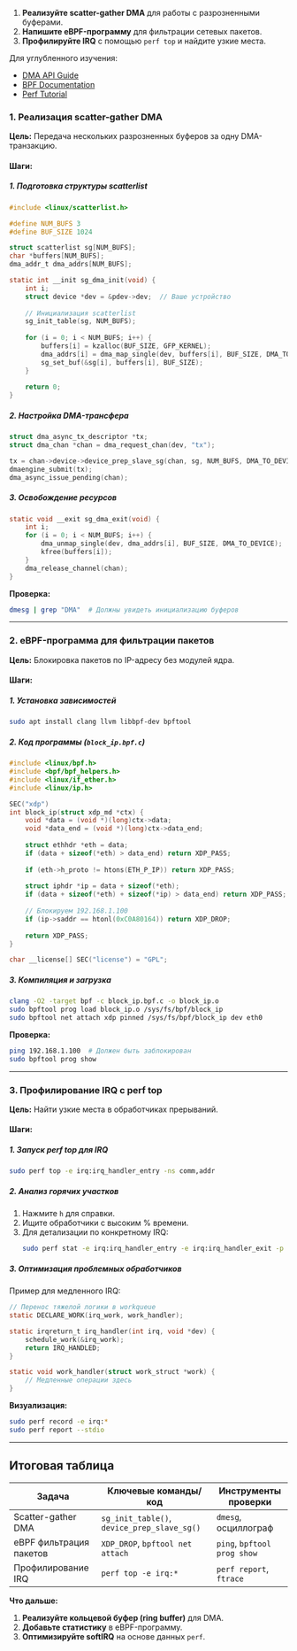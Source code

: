 1. **Реализуйте scatter-gather DMA** для работы с разрозненными буферами.  
2. **Напишите eBPF-программу** для фильтрации сетевых пакетов.  
3. **Профилируйте IRQ** с помощью `perf top` и найдите узкие места.  

Для углубленного изучения:  
- [DMA API Guide](https://www.kernel.org/doc/html/latest/core-api/dma-api.html)  
- [BPF Documentation](https://ebpf.io/what-is-ebpf/)  
- [Perf Tutorial](https://perf.wiki.kernel.org/index.php/Tutorial)  

### **1. Реализация scatter-gather DMA**  
**Цель:** Передача нескольких разрозненных буферов за одну DMA-транзакцию.

#### **Шаги:**

##### **1. Подготовка структуры scatterlist**
```c
#include <linux/scatterlist.h>

#define NUM_BUFS 3
#define BUF_SIZE 1024

struct scatterlist sg[NUM_BUFS];
char *buffers[NUM_BUFS];
dma_addr_t dma_addrs[NUM_BUFS];

static int __init sg_dma_init(void) {
    int i;
    struct device *dev = &pdev->dev;  // Ваше устройство
    
    // Инициализация scatterlist
    sg_init_table(sg, NUM_BUFS);
    
    for (i = 0; i < NUM_BUFS; i++) {
        buffers[i] = kzalloc(BUF_SIZE, GFP_KERNEL);
        dma_addrs[i] = dma_map_single(dev, buffers[i], BUF_SIZE, DMA_TO_DEVICE);
        sg_set_buf(&sg[i], buffers[i], BUF_SIZE);
    }
    
    return 0;
}
```

##### **2. Настройка DMA-трансфера**
```c
struct dma_async_tx_descriptor *tx;
struct dma_chan *chan = dma_request_chan(dev, "tx");

tx = chan->device->device_prep_slave_sg(chan, sg, NUM_BUFS, DMA_TO_DEVICE, 0);
dmaengine_submit(tx);
dma_async_issue_pending(chan);
```

##### **3. Освобождение ресурсов**
```c
static void __exit sg_dma_exit(void) {
    int i;
    for (i = 0; i < NUM_BUFS; i++) {
        dma_unmap_single(dev, dma_addrs[i], BUF_SIZE, DMA_TO_DEVICE);
        kfree(buffers[i]);
    }
    dma_release_channel(chan);
}
```

**Проверка:**
```bash
dmesg | grep "DMA"  # Должны увидеть инициализацию буферов
```

---

### **2. eBPF-программа для фильтрации пакетов**  
**Цель:** Блокировка пакетов по IP-адресу без модулей ядра.

#### **Шаги:**

##### **1. Установка зависимостей**
```bash
sudo apt install clang llvm libbpf-dev bpftool
```

##### **2. Код программы (`block_ip.bpf.c`)**
```c
#include <linux/bpf.h>
#include <bpf/bpf_helpers.h>
#include <linux/if_ether.h>
#include <linux/ip.h>

SEC("xdp")
int block_ip(struct xdp_md *ctx) {
    void *data = (void *)(long)ctx->data;
    void *data_end = (void *)(long)ctx->data_end;
    
    struct ethhdr *eth = data;
    if (data + sizeof(*eth) > data_end) return XDP_PASS;
    
    if (eth->h_proto != htons(ETH_P_IP)) return XDP_PASS;
    
    struct iphdr *ip = data + sizeof(*eth);
    if (data + sizeof(*eth) + sizeof(*ip) > data_end) return XDP_PASS;
    
    // Блокируем 192.168.1.100
    if (ip->saddr == htonl(0xC0A80164)) return XDP_DROP;
    
    return XDP_PASS;
}

char __license[] SEC("license") = "GPL";
```

##### **3. Компиляция и загрузка**
```bash
clang -O2 -target bpf -c block_ip.bpf.c -o block_ip.o
sudo bpftool prog load block_ip.o /sys/fs/bpf/block_ip
sudo bpftool net attach xdp pinned /sys/fs/bpf/block_ip dev eth0
```

**Проверка:**
```bash
ping 192.168.1.100  # Должен быть заблокирован
sudo bpftool prog show
```

---

### **3. Профилирование IRQ с perf top**  
**Цель:** Найти узкие места в обработчиках прерываний.

#### **Шаги:**

##### **1. Запуск perf top для IRQ**
```bash
sudo perf top -e irq:irq_handler_entry -ns comm,addr
```

##### **2. Анализ горячих участков**
1. Нажмите `h` для справки.
2. Ищите обработчики с высоким % времени.
3. Для детализации по конкретному IRQ:
   ```bash
   sudo perf stat -e irq:irq_handler_entry -e irq:irq_handler_exit -p <PID> -a sleep 10
   ```

##### **3. Оптимизация проблемных обработчиков**
Пример для медленного IRQ:
```c
// Перенос тяжелой логики в workqueue
static DECLARE_WORK(irq_work, work_handler);

static irqreturn_t irq_handler(int irq, void *dev) {
    schedule_work(&irq_work);
    return IRQ_HANDLED;
}

static void work_handler(struct work_struct *work) {
    // Медленные операции здесь
}
```

**Визуализация:**
```bash
sudo perf record -e irq:*
sudo perf report --stdio
```

---

## **Итоговая таблица**  

| **Задача**               | **Ключевые команды/код**                          | **Инструменты проверки**       |
|--------------------------|------------------------------------------------|-------------------------------|
| Scatter-gather DMA       | `sg_init_table()`, `device_prep_slave_sg()`    | `dmesg`, осциллограф          |
| eBPF фильтрация пакетов  | `XDP_DROP`, `bpftool net attach`               | `ping`, `bpftool prog show`   |
| Профилирование IRQ       | `perf top -e irq:*`                            | `perf report`, `ftrace`       |

**Что дальше:**  
1. **Реализуйте кольцевой буфер (ring buffer)** для DMA.  
2. **Добавьте статистику** в eBPF-программу.  
3. **Оптимизируйте softIRQ** на основе данных `perf`.  
